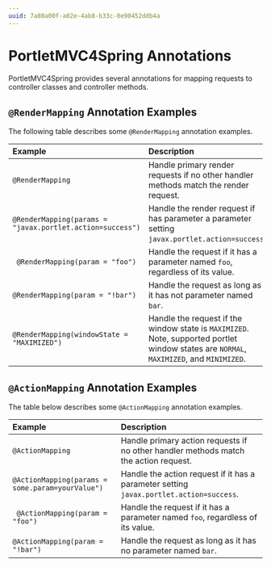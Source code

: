 ```yaml
---
uuid: 7a80a00f-a02e-4ab8-b33c-0e90452ddb4a
---
```

# PortletMVC4Spring Annotations

PortletMVC4Spring provides several annotations for mapping requests to controller classes and controller methods.  

## `@RenderMapping` Annotation Examples

The following table describes some `@RenderMapping` annotation examples.

| Example         | Description |
| :-------------- | :---------- |
| `@RenderMapping`  | Handle primary render requests if no other handler methods match the render request. |
| `@RenderMapping(params = "javax.portlet.action=success")` | Handle the render request if has parameter a parameter setting `javax.portlet.action=success`. |
| ` @RenderMapping(param = "foo")` | Handle the request if it has a parameter named `foo`, regardless of its value. |
| `@RenderMapping(param = "!bar")` | Handle the request as long as it has not parameter named `bar`. |
|  `@RenderMapping(windowState = "MAXIMIZED")` | Handle the request if the window state is `MAXIMIZED`. Note, supported portlet window states are `NORMAL`, `MAXIMIZED`, and `MINIMIZED`. |

## `@ActionMapping` Annotation Examples

The table below describes some `@ActionMapping` annotation examples.

| Example         | Description |
| :-------------- | :---------- |
| `@ActionMapping`  | Handle primary action requests if no other handler methods match the action request. |
| `@ActionMapping(params = some.param=yourValue")` | Handle the action request if it has a parameter setting `javax.portlet.action=success`. |
| ` @ActionMapping(param = "foo")` | Handle the request if it has a parameter named `foo`, regardless of its value. |
| `@ActionMapping(param = "!bar")` | Handle the request as long as it has no parameter named `bar`. |
